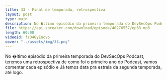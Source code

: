 ```yaml
---
title: 33 - Final de temporada, retrospectiva
layout: post
type: main
description: No �ltimo episódio da primeira temporada do DevSecOps Podcast, teremos uma retrospectiva de como foi o primeiro ano do Podcast, vamos comentar cada episódio e Já temos data pra estreia da segunda temporada, até logo.
file: https://api.spreaker.com/download/episode/40276557/ep33.mp3
length: 60:00
videoid: fzD4GyEncvo
cover: "../assets/img/33.png"
---
```


No �ltimo episódio da primeira temporada do DevSecOps Podcast, teremos uma retrospectiva de como foi o primeiro ano do Podcast, vamos comentar cada episódio e Já temos data pra estreia da segunda temporada, até logo.